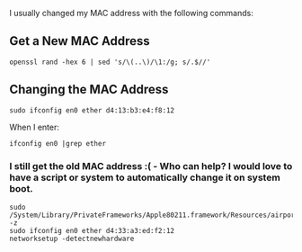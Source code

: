 I  usually changed my MAC address with the following commands:

## Get a New MAC Address
```
openssl rand -hex 6 | sed 's/\(..\)/\1:/g; s/.$//'
```

## Changing the MAC Address
```
sudo ifconfig en0 ether d4:13:b3:e4:f8:12
```

When I enter:
```
ifconfig en0 |grep ether
```

### I still get the old MAC address :( - Who can help? I would love to have a script or system to automatically change it on system boot.

```
sudo /System/Library/PrivateFrameworks/Apple80211.framework/Resources/airport -z
sudo ifconfig en0 ether d4:33:a3:ed:f2:12
networksetup -detectnewhardware
```